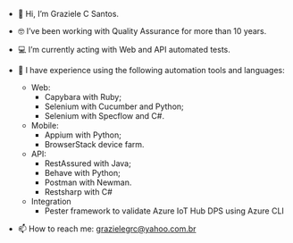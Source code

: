 - 👋 Hi, I’m Graziele C Santos.
- 🤓 I’ve been working with Quality Assurance for more than 10 years.
- 💻 I’m currently acting with Web and API automated tests.
- 🎯 I have experience using the following automation tools and languages:
     - Web: 
       - Capybara with Ruby;
       - Selenium with Cucumber and Python;
       - Selenium with Specflow and C#.        
     - Mobile:
       - Appium with Python;
       - BrowserStack device farm.
     - API:
       - RestAssured with Java;
       - Behave with Python;
       - Postman with Newman. 
       - Restsharp with C#
     - Integration
       - Pester framework to validate Azure IoT Hub DPS using Azure CLI  
           
- 📫 How to reach me: grazielegrc@yahoo.com.br

<!---
grazielegrc/grazielegrc is a ✨ special ✨ repository because its `README.md` (this file) appears on your GitHub profile.
You can click the Preview link to take a look at your changes.
--->

